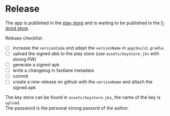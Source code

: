 # Release

The app is published in the [play store](https://play.google.com/store/apps/details?id=ch.famoser.mensa&hl=de_CH) and is waiting to be published in the [f-droid store](https://gitlab.com/fdroid/fdroiddata/-/merge_requests/6927).

Release checklist:

- [ ] increase the `versionCode` and adapt the `versionName` in `app/build.gradle`.
- [ ] upload the signed abb to the play store (use `assets/keystore.jks` with strong PW)
- [ ] generate a signed apk
- [ ] write a changelog in fastlane metadata
- [ ] commit
- [ ] create a new release on github with the `versionName` and attach the signed apk

The key store can be found in `assets/keystore.jks`, the name of the key is `upload`.  
The password is the personal strong passord of the author.
